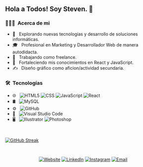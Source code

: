 

<h2> Hola a Todos! Soy Steven. 👋</h2> 

<h3> 👨🏻‍💻 &nbsp;Acerca de mi </h3>

- 🤔 &nbsp; Explorando nuevas tecnologías y desarrollo de soluciones informáticas.
- 🎓 &nbsp; Profesional en Marketing y Desarrollador Web de manera autodidacta.
- 💼 &nbsp; Trabajando como freelance.
- 🌱 &nbsp; Fortaleciendo mis conocimientos en React y JavaScript.
- ✍️ &nbsp; Diseño gráfico como aficion/actividad secundaria.

<h3> 🛠 &nbsp;Tecnologías</h3>

- 🌐 &nbsp;
  ![HTML5](https://img.shields.io/badge/-HTML5-333333?style=flat&logo=HTML5)
  ![CSS](https://img.shields.io/badge/-CSS-333333?style=flat&logo=CSS3&logoColor=1572B6)
  ![JavaScript](https://img.shields.io/badge/-JavaScript-333333?style=flat&logo=javascript)
  ![React](https://img.shields.io/badge/-React-333333?style=flat&logo=react)
- 🛢 &nbsp;
  ![MySQL](https://img.shields.io/badge/-MySQL-333333?style=flat&logo=mysql)
- ⚙️ &nbsp;
  ![GitHub](https://img.shields.io/badge/-GitHub-333333?style=flat&logo=github)
- 🔧 &nbsp;
  ![Visual Studio Code](https://img.shields.io/badge/-Visual%20Studio%20Code-333333?style=flat&logo=visual-studio-code&logoColor=007ACC)
- 🖥 &nbsp;
  ![Illustrator](https://img.shields.io/badge/-Illustrator-333333?style=flat&logo=adobe-illustrator)
  ![Photoshop](https://img.shields.io/badge/-Photoshop-333333?style=flat&logo=adobe-photoshop)

<br/>

[![GitHub Streak](http://github-readme-streak-stats.herokuapp.com?user=raicox&theme=neon&locale=es&card_width=496)](https://git.io/streak-stats)

<br/>

<p align="center">
<a href="https://raicox.github.io/steven-portafolio/"><img alt="Website" src="https://img.shields.io/badge/Website-StevenRodriguez-purple?style=flat-square&logo=google-chrome"></a>
<a href="https://www.linkedin.com/in/steven-rodríguez-5b5ab822b//"><img alt="LinkedIn" src="https://img.shields.io/badge/LinkedIn-Steven%20Rodriguez-blue?style=flat-square&logo=linkedin"></a>
<a href="https://www.instagram.com/joanstevenrr/"><img alt="Instagram" src="https://img.shields.io/badge/Instagram-joanstevenrr-red?style=flat-square&logo=instagram"></a>
<a href="jsrodriguez049@gmail.com"><img alt="Email" src="https://img.shields.io/badge/Email-jsrodriguez049@gmail.com-green?style=flat-square&logo=gmail"></a>
</p>




